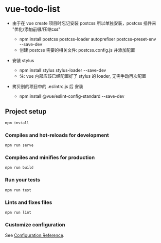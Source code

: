 # vue-todo-list

- 由于在 vue create 项目时忘记安装 postcss 所以单独安装，postcss 插件来 "优化/添加前缀/压缩css" 
    + npm install postcss postcss-loader autoprefixer  postcss-preset-env --save-dev
    + 创建 postcss 需要的相关文件: postcss.config.js 并添加配置

- 安装 stylus 
     + npm install stylus stylus-loader --save-dev
     + 注: vue 内部应该已经配置好了 stylus 的 loader, 无需手动再次配置
- 拷贝别的项目中的 .eslintrc.js 后 安装 
    +  npm install @vue/eslint-config-standard --save-dev





## Project setup
```
npm install
```

### Compiles and hot-reloads for development
```
npm run serve
```

### Compiles and minifies for production
```
npm run build
```

### Run your tests
```
npm run test
```

### Lints and fixes files
```
npm run lint
```

### Customize configuration
See [Configuration Reference](https://cli.vuejs.org/config/).
